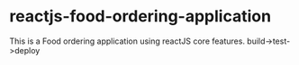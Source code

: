# reactjs-food-ordering-application
This is a Food ordering application using reactJS core features.
build->test->deploy